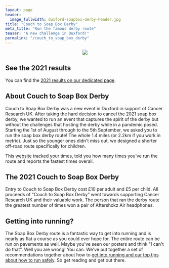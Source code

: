 ```yaml
---
layout: page
header:
  image_fullwidth: duxford-soapbox-derby-header.jpg
title: "Couch to Soap Box Derby"
meta_title: "Run the famous derby route"
teaser: "A new challenge in Duxford!"
permalink: "/couch_to_soap_box_derby"
---
```


<p align="center">
  <img src="{{site.url}}{{site.baseurl}}/images/C2SBD-logo.png" />
</p>

## See the 2021 results

You can find the [2021 results on our dedicated page][results]. 

## About Couch to Soap Box Derby

Couch to Soap Box Derby was a new event in Duxford in support of Cancer Research UK. After taking the hard decision to cancel the 2021  soap box derby, we wanted to run an event that captures the spirit of the derby but without the challenges that hosting the derby while in a pandemic posed. Starting the 1st of August through to the 5th September, we asked you to run the soap box derby route! The whole 1.4 miles (or 2.2km if you work in metric). Just so the younger ones didn't miss out, we designed a shorter off-road route specifically for children. 

This [website][results] tracked your times, told you how many times you’ve run the route and reports the fastest times overall.

## The 2021 Couch to Soap Box Derby
 
Entry to Couch to Soap Box Derby cost £10 per adult and £5 per child. All proceeds of “Couch to Soap Box Derby” went towards supporting Cancer Research UK and their valuable work. The person that ran the derby route the greatest number of times won a pair of Aftershokz Air headphones.

## Getting into running?

The Soap Box Derby route is a fantastic way to get into running and is nearly as flat a course as you could ever hope for. The entire route can be run on pavements as well. Maybe you've seen our posters and think "I can't do that". Well you are wrong! You can. We've put together a set of recommendations together about how to [get into running and our top tips about how to run safely][runningtips]. So get reading and get out there.

[podium]: {{site.url}}{{site.baseurl}}/images/2018-podium.jpg
[register]: {{site.url}}{{site.baseurl}}/couch_to_soap_box_derby/register
[routes]: {{site.url}}{{site.baseurl}}/couch_to_soap_box_derby/routes
[rules]: {{site.url}}{{site.baseurl}}/couch_to_soap_box_derby/rules
[time]: {{site.url}}{{site.baseurl}}/couch_to_soap_box_derby/time
[form]: {{site.url}}{{site.baseurl}}/couch_to_soap_box_derby/form
[results]: {{site.url}}{{site.baseurl}}/couch_to_soap_box_derby/2021
[runningtips]: {{site.url}}{{site.baseurl}}/couch_to_soap_box_derby/running_tips
[strava-adults]: https://www.strava.com/segments/29035321
[strava-children]: https://www.strava.com/segments/29127157
[strava-club]: https://www.strava.com/clubs/959258
[fundraise]: {{site.url}}{{site.baseurl}}/couch_to_soap_box_derby/fundraise
